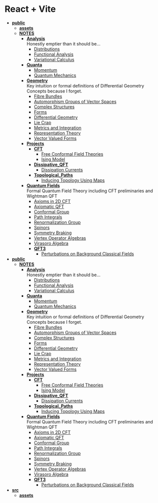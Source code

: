 <!-- generated by markdown-notes-tree -->

# React + Vite

<!-- optional markdown-notes-tree directory description starts here -->

<!-- optional markdown-notes-tree directory description ends here -->

- [**public**](dist)
    - [**assets**](dist/assets)
    - [**NOTES**](dist/NOTES)
        - [**Analysis**](dist/NOTES/Analysis)  
            Honestly emptier than it should be...
            - [Distributions](dist/NOTES/Analysis/Distributions.md)
            - [Functional Analysis](dist/NOTES/Analysis/Functional_Analysis.md)
            - [Variational Calculus](dist/NOTES/Analysis/Variational_Calculus.md)
        - [**Quanta**](dist/NOTES/Classical_Physics)
            - [Momentum](dist/NOTES/Classical_Physics/Momentum.md)
            - [Quantum Mechanics](dist/NOTES/Classical_Physics/Quantum_Entry.md)
        - [**Geometry**](dist/NOTES/Geometry)  
            Key intuition or formal definitions of Differential Geometry Concepts because I forget.
            - [Fibre Bundles](dist/NOTES/Geometry/Bundles.md)
            - [Automorphism Groups of Vector Spaces](dist/NOTES/Geometry/Common_Vector_Space_Groups.md)
            - [Complex Structures](dist/NOTES/Geometry/Complex_Structures.md)
            - [Forms](dist/NOTES/Geometry/Forms.md)
            - [Differential Geometry](dist/NOTES/Geometry/Geometry.md)
            - [Lie Crap](dist/NOTES/Geometry/Lie_Crap.md)
            - [Metrics and Integration](dist/NOTES/Geometry/Metrics.md)
            - [Representation Theory](dist/NOTES/Geometry/Representations.md)
            - [Vector Valued Forms](dist/NOTES/Geometry/Vector_Valued_Forms.md)
        - [**Projects**](dist/NOTES/Projects)
            - [**CFT**](dist/NOTES/Projects/CFT)
                - [Free Conformal Field Theories](dist/NOTES/Projects/CFT/Free_Fields.md)
                - [Ising Model](dist/NOTES/Projects/CFT/Ising_Model.md)
            - [**Dissipative_QFT**](dist/NOTES/Projects/Dissipative_QFT)
                - [Dissipation Currents](dist/NOTES/Projects/Dissipative_QFT/Dissipation_Currents.md)
            - [**Topological_Paths**](dist/NOTES/Projects/Topological_Paths)
                - [Inducing Topology Using Maps](dist/NOTES/Projects/Topological_Paths/Inducing_Topology.md)
        - [**Quantum Fields**](dist/NOTES/Quantum_Fields)  
            Formal Quantum Field Theory including CFT preliminaries and Wightman QFT
            - [Axioms in 2D CFT](dist/NOTES/Quantum_Fields/2D_CFT_Axioms.md)
            - [Axiomatic QFT](dist/NOTES/Quantum_Fields/Axiomatic_QFT.md)
            - [Conformal Group](dist/NOTES/Quantum_Fields/Conformal_Group.md)
            - [Path Integrals](dist/NOTES/Quantum_Fields/Path_Integrals.md)
            - [Renormalization Group](dist/NOTES/Quantum_Fields/Renormalization_Group.md)
            - [Spinors](dist/NOTES/Quantum_Fields/Spinors.md)
            - [Symmetry Braking](dist/NOTES/Quantum_Fields/Symmetry_Breaking.md)
            - [Vertex Operator Algebras](dist/NOTES/Quantum_Fields/Vertex_Operator_Algebras.md)
            - [Virasoro Algebra](dist/NOTES/Quantum_Fields/Virasoro_Algebra.md)
            - [**QFT3**](dist/NOTES/Quantum_Fields/QFT3)
                - [Perturbations on Background Classical Fields](dist/NOTES/Quantum_Fields/QFT3/Scope.md)
- [**public**](public)
    - [**NOTES**](public/NOTES)
        - [**Analysis**](public/NOTES/Analysis)  
            Honestly emptier than it should be...
            - [Distributions](public/NOTES/Analysis/Distributions.md)
            - [Functional Analysis](public/NOTES/Analysis/Functional_Analysis.md)
            - [Variational Calculus](public/NOTES/Analysis/Variational_Calculus.md)
        - [**Quanta**](public/NOTES/Classical_Physics)
            - [Momentum](public/NOTES/Classical_Physics/Momentum.md)
            - [Quantum Mechanics](public/NOTES/Classical_Physics/Quantum_Entry.md)
        - [**Geometry**](public/NOTES/Geometry)  
            Key intuition or formal definitions of Differential Geometry Concepts because I forget.
            - [Fibre Bundles](public/NOTES/Geometry/Bundles.md)
            - [Automorphism Groups of Vector Spaces](public/NOTES/Geometry/Common_Vector_Space_Groups.md)
            - [Complex Structures](public/NOTES/Geometry/Complex_Structures.md)
            - [Forms](public/NOTES/Geometry/Forms.md)
            - [Differential Geometry](public/NOTES/Geometry/Geometry.md)
            - [Lie Crap](public/NOTES/Geometry/Lie_Crap.md)
            - [Metrics and Integration](public/NOTES/Geometry/Metrics.md)
            - [Representation Theory](public/NOTES/Geometry/Representations.md)
            - [Vector Valued Forms](public/NOTES/Geometry/Vector_Valued_Forms.md)
        - [**Projects**](public/NOTES/Projects)
            - [**CFT**](public/NOTES/Projects/CFT)
                - [Free Conformal Field Theories](public/NOTES/Projects/CFT/Free_Fields.md)
                - [Ising Model](public/NOTES/Projects/CFT/Ising_Model.md)
            - [**Dissipative_QFT**](public/NOTES/Projects/Dissipative_QFT)
                - [Dissipation Currents](public/NOTES/Projects/Dissipative_QFT/Dissipation_Currents.md)
            - [**Topological_Paths**](public/NOTES/Projects/Topological_Paths)
                - [Inducing Topology Using Maps](public/NOTES/Projects/Topological_Paths/Inducing_Topology.md)
        - [**Quantum Fields**](public/NOTES/Quantum_Fields)  
            Formal Quantum Field Theory including CFT preliminaries and Wightman QFT
            - [Axioms in 2D CFT](public/NOTES/Quantum_Fields/2D_CFT_Axioms.md)
            - [Axiomatic QFT](public/NOTES/Quantum_Fields/Axiomatic_QFT.md)
            - [Conformal Group](public/NOTES/Quantum_Fields/Conformal_Group.md)
            - [Path Integrals](public/NOTES/Quantum_Fields/Path_Integrals.md)
            - [Renormalization Group](public/NOTES/Quantum_Fields/Renormalization_Group.md)
            - [Spinors](public/NOTES/Quantum_Fields/Spinors.md)
            - [Symmetry Braking](public/NOTES/Quantum_Fields/Symmetry_Breaking.md)
            - [Vertex Operator Algebras](public/NOTES/Quantum_Fields/Vertex_Operator_Algebras.md)
            - [Virasoro Algebra](public/NOTES/Quantum_Fields/Virasoro_Algebra.md)
            - [**QFT3**](public/NOTES/Quantum_Fields/QFT3)
                - [Perturbations on Background Classical Fields](public/NOTES/Quantum_Fields/QFT3/Scope.md)
- [**src**](src)
    - [**assets**](src/assets)
